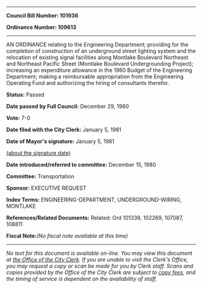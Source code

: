 

********

**Council Bill Number: 101936**
   
**Ordinance Number: 109613**
********

 AN ORDINANCE relating to the Engineering Department; providing for the completion of construction of an underground street lighting system and the relocation of existing signal facilities along Montlake Boulevard Northeast and Northeast Pacific Street (Montlake Boulevard Undergrounding Project); increasing an expenditure allowance in the 1980 Budget of the Engineering Department; making a reimbursable appropriation from the Engineering Operating Fund and authorizing the hiring of consultants therefor.

**Status:** Passed
   
**Date passed by Full Council:** December 29, 1980
   
**Vote:** 7-0
   
**Date filed with the City Clerk:** January 5, 1981
   
**Date of Mayor's signature:** January 5, 1981
   
[(about the signature date)](/~public/approvaldate.htm)
   
   
   
**Date introduced/referred to committee:** December 15, 1980
   
**Committee:** Transportation
   
**Sponsor:** EXECUTIVE REQUEST
   
   
**Index Terms:** ENGINEERING-DEPARTMENT, UNDERGROUND-WIRING, MONTLAKE

**References/Related Documents:** Related: Ord 101339, 102269, 107087, 108811

**Fiscal Note:**_(No fiscal note available at this time)_
********

_No text for this document is available on-line. You may view this document at [the Office of the City Clerk](http://www.seattle.gov/leg/clerk/contactUs.htm). If you are unable to visit the Clerk's Office, you may request a copy or scan be made for you by Clerk staff. Scans and copies provided by the Office of the City Clerk are subject to [copy fees](http://clerk.seattle.gov/~public/clerkfees.htm), and the timing of service is dependent on the availability of staff._

